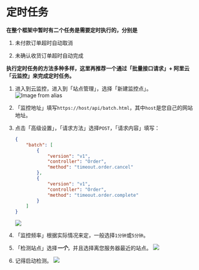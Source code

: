 # 定时任务

**在整个框架中暂时有二个任务是需要定时执行的，分别是**

1. 未付款订单超时自动取消

2. 未确认收货订单超时自动完成

**执行定时任务的方法多种多样，这里再推荐一个通过「批量接口请求」+ 阿里云「云监控」来完成定时任务。**

1. 进入到云监控，进入到「站点管理」，选择「新建监控点」。
    ![Image from alias](/uploads/attach_153e8a2f1b52449d.png)

2. 「监控地址」填写`https://host/api/batch.html`，其中`host`是您自己的网站地址。

3. 点击「高级设置」，「请求方法」选择`POST`，「请求内容」填写：
    ```json
    {
        "batch": [
            {
                "version": "v1",
                "controller": "Order",
                "method": "timeout.order.cancel"
            },
            {
                "version": "v1",
                "controller": "Order",
                "method": "timeout.order.complete"
            }
        ]
    }
    ```
    ![](/uploads/attach_153e8a6370daf825.png)

4. 「监控频率」根据实际情况来定，一般选择`1分钟`或`5分钟`。

5. 「检测站点」选择***一个***，并且选择离您服务器最近的站点。
    ![](/uploads/attach_153e8a7f63192b21.png)

6. 记得启动检测。
    ![](/uploads/attach_153e8a8ac19434d1.png)
